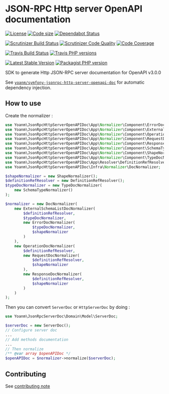 # JSON-RPC Http server OpenAPI documentation
[![License](https://img.shields.io/github/license/yoanm/php-jsonrpc-http-server-openapi-doc-sdk.svg)](https://github.com/yoanm/php-jsonrpc-http-server-openapi-doc-sdk) [![Code size](https://img.shields.io/github/languages/code-size/yoanm/php-jsonrpc-http-server-openapi-doc-sdk.svg)](https://github.com/yoanm/php-jsonrpc-http-server-openapi-doc-sdk) [![Dependabot Status](https://api.dependabot.com/badges/status?host=github&repo=yoanm/php-jsonrpc-http-server-openapi-doc-sdk)](https://dependabot.com)

[![Scrutinizer Build Status](https://img.shields.io/scrutinizer/build/g/yoanm/php-jsonrpc-http-server-openapi-doc-sdk.svg?label=Scrutinizer&logo=scrutinizer)](https://scrutinizer-ci.com/g/yoanm/php-jsonrpc-http-server-openapi-doc-sdk/build-status/master) [![Scrutinizer Code Quality](https://img.shields.io/scrutinizer/g/yoanm/php-jsonrpc-http-server-openapi-doc-sdk/master.svg?logo=scrutinizer)](https://scrutinizer-ci.com/g/yoanm/php-jsonrpc-http-server-openapi-doc-sdk/?branch=master) [![Code Coverage](https://img.shields.io/scrutinizer/coverage/g/yoanm/php-jsonrpc-http-server-openapi-doc-sdk/master.svg?logo=scrutinizer)](https://scrutinizer-ci.com/g/yoanm/php-jsonrpc-http-server-openapi-doc-sdk/?branch=master)

[![Travis Build Status](https://img.shields.io/travis/com/yoanm/php-jsonrpc-http-server-openapi-doc-sdk/master.svg?label=Travis&logo=travis)](https://travis-ci.com/yoanm/php-jsonrpc-http-server-openapi-doc-sdk) [![Travis PHP versions](https://img.shields.io/travis/com/php-v/yoanm/php-jsonrpc-http-server-openapi-doc-sdk.svg?logo=travis)](https://php.net/)

[![Latest Stable Version](https://img.shields.io/packagist/v/yoanm/jsonrpc-http-server-openapi-doc-sdk.svg)](https://packagist.org/packages/yoanm/jsonrpc-http-server-openapi-doc-sdk) [![Packagist PHP version](https://img.shields.io/packagist/php-v/yoanm/jsonrpc-http-server-openapi-doc-sdk.svg)](https://packagist.org/packages/yoanm/jsonrpc-http-server-openapi-doc-sdk)

SDK to generate Http JSON-RPC server documentation for OpenAPI v3.0.0

See [`yoanm/symfony-jsonrpc-http-server-openapi-doc`](https://github.com/yoanm/symfony-jsonrpc-http-server-openapi-doc) for automatic dependency injection.

## How to use

Create the normalizer : 
```php
use Yoanm\JsonRpcHttpServerOpenAPIDoc\App\Normalizer\Component\ErrorDocNormalizer;
use Yoanm\JsonRpcHttpServerOpenAPIDoc\App\Normalizer\Component\ExternalSchemaListDocNormalizer;
use Yoanm\JsonRpcHttpServerOpenAPIDoc\App\Normalizer\Component\OperationDocNormalizer;
use Yoanm\JsonRpcHttpServerOpenAPIDoc\App\Normalizer\Component\RequestDocNormalizer;
use Yoanm\JsonRpcHttpServerOpenAPIDoc\App\Normalizer\Component\ResponseDocNormalizer;
use Yoanm\JsonRpcHttpServerOpenAPIDoc\App\Normalizer\Component\SchemaTypeNormalizer;
use Yoanm\JsonRpcHttpServerOpenAPIDoc\App\Normalizer\Component\ShapeNormalizer;
use Yoanm\JsonRpcHttpServerOpenAPIDoc\App\Normalizer\Component\TypeDocNormalizer;
use Yoanm\JsonRpcHttpServerOpenAPIDoc\App\Resolver\DefinitionRefResolver;
use Yoanm\JsonRpcHttpServerOpenAPIDoc\Infra\Normalizer\DocNormalizer;

$shapeNormalizer = new ShapeNormalizer();
$definitionRefResolver = new DefinitionRefResolver();
$typeDocNormalizer = new TypeDocNormalizer(
    new SchemaTypeNormalizer()
);

$normalizer = new DocNormalizer(
    new ExternalSchemaListDocNormalizer(
        $definitionRefResolver,
        $typeDocNormalizer,
        new ErrorDocNormalizer(
            $typeDocNormalizer,
            $shapeNormalizer
        )
    ),
    new OperationDocNormalizer(
        $definitionRefResolver,
        new RequestDocNormalizer(
            $definitionRefResolver,
            $shapeNormalizer
        ),
        new ResponseDocNormalizer(
            $definitionRefResolver,
            $shapeNormalizer
        )
    )
);
```

Then you can convert `ServerDoc` or `HttpServerDoc` by doing : 
```php
use Yoanm\JsonRpcServerDoc\Domain\Model\ServerDoc;

$serverDoc = new ServerDoc();
// Configure server doc
...
// Add methods documentation
...
// Then normalize
/** @var array $openAPIDoc */
$openAPIDoc = $normalizer->normalize($serverDoc);
```



## Contributing
See [contributing note](./CONTRIBUTING.md)
